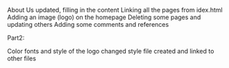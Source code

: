 About Us updated, filling in the content
Linking all the pages from idex.html
Adding an image (logo) on the homepage
Deleting some pages and updating others
Adding some comments and references

Part2:

Color fonts and style of the logo changed
style file created and linked to other files
